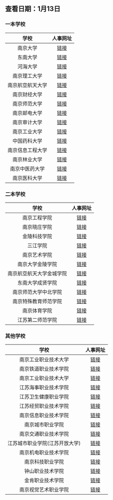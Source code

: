 ## 查看日期：1月13日
### 一本学校
| 学校 | 人事网址 |
|:------------:|:---------------:|
| 南京大学 | [链接](https://rczp.nju.edu.cn/glgwjqt/glgwjqtzwlb/index.html) | 
| 东南大学 | [链接](https://rsc.seu.edu.cn/20174/list.htm) | 
| 河海大学 | [链接](http://rsc.hhu.edu.cn/5179/list.htm) | 
| 南京理工大学 | [链接](http://rczp.njust.edu.cn/rsfw/sys/zpglxt/extranet/index.do#/zpgs/2) | 
| 南京航空航天大学 | [链接](http://rsc.nuaa.edu.cn/381/list.htm) | 
| 南京财经大学 | [链接](http://rsc.nufe.edu.cn/xwtz.htm) | 
| 南京师范大学 | [链接](http://rsc.njnu.edu.cn/zpxx/dzglry.htm) | 
| 南京邮电大学 | [链接](http://rsc.njupt.edu.cn/587/list.htm) | 
| 南京审计大学 | [链接](http://zzrsb.nau.edu.cn/2899/list.htm) | 
| 南京工业大学 | [链接](空) | 
| 中国药科大学 | [链接](http://rsc.cpu.edu.cn/4798/list.htm) | 
| 南京信息工程大学 | [链接](https://rsc.nuist.edu.cn/1166/list.htm) |
| 南京林业大学 | [链接](https://renshi.njfu.edu.cn//rczp/index.html) | 
| 南京中医药大学 | [链接](http://rsc.njucm.edu.cn/page/sub.html?channel=8) | 
| 南京医科大学 | [链接](http://rsc.njmu.edu.cn/1993/list.htm) | 


### 二本学校
| 学校 | 人事网址 | 
|:------------:|:---------------:|
| 南京工程学院 | [链接](http://rsc.njit.edu.cn/rczp.htm) | 
| 南京晓庄学院 | [链接](http://rsc.njxzc.edu.cn/284/list.htm) | 
| 金陵科技学院 | [链接](https://jitrsc.jit.edu.cn/fbtlist.jsp?urltype=tree.TreeTempUrl&wbtreeid=1006) |
| 三江学院 | [链接](https://www.sju.edu.cn/rszzb/4290/list.htm) | 
| 南京艺术学院 | [链接](https://rsc.nua.edu.cn/1213/list.htm) | 
| 南京大学金陵学院 | [链接](https://rsc.jlxy.nju.edu.cn/rczp.htm) | 
| 南京航空航天大学金城学院 | [链接](http://jc.nuaa.edu.cn/index.php/list/364.html) |
| 东南大学成贤学院 | [链接](http://cxxy.seu.edu.cn/93/list.htm) | 
| 南京师范大学中北学院 | [链接](http://zzrsc.nnudy.edu.cn/c232/index.html) | 
| 南京特殊教育师范学院 | [链接](https://rsc.njts.edu.cn/573/list.htm) |
| 南京体育学院 | [链接](http://www.nipes.cn/rsc/1246/list.htm) | 
| 江苏第二师范学院 | [链接](http://rsc.jssnu.edu.cn/1394/list.htm) | 


### 其他学校
| 学校 | 人事网址 | 
|:------------:|:---------------:|
| 南京工业职业技术大学 | [链接](http://rsc.niit.edu.cn/790/list.htm) | 
| 南京铁道职业技术学院 | [链接](http://rsczp.njrts.edu.cn/zp_wolf/zhaopin/gangweiML.html) |
| 南京工业职业技术大学 | [链接](http://rsc.niit.edu.cn/790/list.htm) | 
| 江苏海事职业技术学院 | [链接](http://www.jmi.edu.cn/2625/list.htm) | 
| 江苏卫生健康职业学院 | [链接](http://www.jssmu.edu.cn/zzrsc/1653/list.htm) | 
| 江苏经贸职业技术学院 | [链接](https://www.jvic.edu.cn/rsc/_t56/1687/list.htm) | 
| 南京信息职业技术学院 | [链接](http://xxgk.njcit.cn/tzgg/list.htm) | 
| 南京城市职业学院 | [链接](http://www.ncc.edu.cn/1670/list.htm) | 
| 南京交通职业技术学院 | [链接](http://www.njitt.edu.cn/rsc/rcyj/list.htm) | 
| 江苏城市职业学院(江苏开放大学) | [链接](http://www.jsou.cn/rsc/674/list.htm) | 
| 南京机电职业技术学院 | [链接](http://www.nimt.edu.cn/website/notice/index2.jsp) | 
| 南京科技职业学院 | [链接](http://www.njpi.edu.cn/rsc/587/list.htm) | 
| 钟山职业技术学院 | [链接](http://zzc.njzs.edu.cn/rczp.htm) | 
| 金肯职业技术学院 | [链接](http://rlzy.jku.edu.cn/Content.aspx?categoryid=38) | 
| 南京视觉艺术职业学院 | [链接](http://www.niva.cn/edu/channels/228.html) | 

